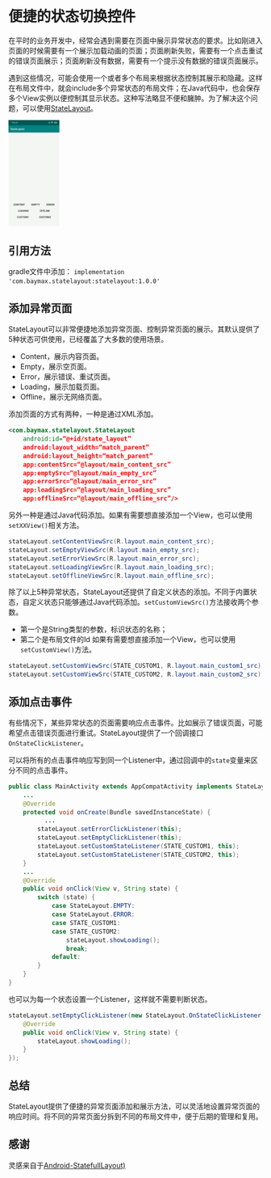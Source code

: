 # 便捷的状态切换控件
在平时的业务开发中，经常会遇到需要在页面中展示异常状态的要求。比如刚进入页面的时候需要有一个展示加载动画的页面；页面刷新失败，需要有一个点击重试的错误页面展示；页面刷新没有数据，需要有一个提示没有数据的错误页面展示。

遇到这些情况，可能会使用一个或者多个布局来根据状态控制其展示和隐藏。这样在布局文件中，就会include多个异常状态的布局文件；在Java代码中，也会保存多个View实例以便控制其显示状态。这种写法略显不便和臃肿。为了解决这个问题，可以使用[StateLayout](https://github.com/liwshuo/StateLayout)。

<img src="https://github.com/liwshuo/StateLayout/blob/master/test.gif?raw=true" width="20%" height="20%">

## 引用方法

gradle文件中添加：
`implementation 'com.baymax.statelayout:statelayout:1.0.0'`

## 添加异常页面
StateLayout可以非常便捷地添加异常页面、控制异常页面的展示。其默认提供了5种状态可供使用，已经覆盖了大多数的使用场景。
* Content，展示内容页面。
* Empty，展示空页面。
* Error，展示错误、重试页面。
* Loading，展示加载页面。
* Offline，展示无网络页面。

添加页面的方式有两种，一种是通过XML添加。
```xml
<com.baymax.statelayout.StateLayout
    android:id=“@+id/state_layout”
    android:layout_width=“match_parent”
    android:layout_height=“match_parent”
    app:contentSrc=“@layout/main_content_src”
    app:emptySrc=“@layout/main_empty_src”
    app:errorSrc=“@layout/main_error_src”
    app:loadingSrc=“@layout/main_loading_src”
    app:offlineSrc=“@layout/main_offline_src”/>
```

另外一种是通过Java代码添加。如果有需要想直接添加一个View，也可以使用`setXXView()`相关方法。
```java
stateLayout.setContentViewSrc(R.layout.main_content_src);
stateLayout.setEmptyViewSrc(R.layout.main_empty_src);
stateLayout.setErrorViewSrc(R.layout.main_error_src);
stateLayout.setLoadingViewSrc(R.layout.main_loading_src);
stateLayout.setOfflineViewSrc(R.layout.main_offline_src);
```

除了以上5种异常状态，StateLayout还提供了自定义状态的添加。不同于内置状态，自定义状态只能够通过Java代码添加。`setCustomViewSrc()`方法接收两个参数。
* 第一个是String类型的参数，标识状态的名称；
* 第二个是布局文件的Id
如果有需要想直接添加一个View，也可以使用`setCustomView()`方法。
```java
stateLayout.setCustomViewSrc(STATE_CUSTOM1, R.layout.main_custom1_src);
stateLayout.setCustomViewSrc(STATE_CUSTOM2, R.layout.main_custom2_src);
```

## 添加点击事件
有些情况下，某些异常状态的页面需要响应点击事件。比如展示了错误页面，可能希望点击错误页面进行重试。StateLayout提供了一个回调接口`OnStateClickListener`。

可以将所有的点击事件响应写到同一个Listener中，通过回调中的`state`变量来区分不同的点击事件。
```java
public class MainActivity extends AppCompatActivity implements StateLayout.OnStateClickListener {
    ...
    @Override
    protected void onCreate(Bundle savedInstanceState) {
		  ...
        stateLayout.setErrorClickListener(this);
        stateLayout.setEmptyClickListener(this);
        stateLayout.setCustomStateListener(STATE_CUSTOM1, this);
        stateLayout.setCustomStateListener(STATE_CUSTOM2, this);
    }
    ...
    @Override
    public void onClick(View v, String state) {
        switch (state) {
            case StateLayout.EMPTY:
            case StateLayout.ERROR:
            case STATE_CUSTOM1:
            case STATE_CUSTOM2:
                stateLayout.showLoading();
                break;
            default:
        }
    }
}
```

也可以为每一个状态设置一个Listener，这样就不需要判断状态。
```java
stateLayout.setEmptyClickListener(new StateLayout.OnStateClickListener() {
    @Override
    public void onClick(View v, String state) {
        stateLayout.showLoading();
    }
});
```

## 总结
StateLayout提供了便捷的异常页面添加和展示方法，可以灵活地设置异常页面的响应时间。将不同的异常页面分拆到不同的布局文件中，便于后期的管理和复用。

## 感谢
灵感来自于[Android-StatefullLayout)](https://github.com/jakubkinst/Android-StatefulLayout)


